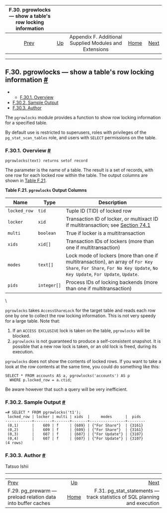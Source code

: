 <!--?xml version="1.0" encoding="UTF-8" standalone="no"?-->

|               F.30. pgrowlocks — show a table's row locking information               |                                                                             |                                                        |                                                       |                                                                                                            |
| :-----------------------------------------------------------------------------------: | :-------------------------------------------------------------------------- | :----------------------------------------------------: | ----------------------------------------------------: | ---------------------------------------------------------------------------------------------------------: |
| [Prev](pgprewarm.html "F.29. pg_prewarm — preload relation data into buffer caches")  | [Up](contrib.html "Appendix F. Additional Supplied Modules and Extensions") | Appendix F. Additional Supplied Modules and Extensions | [Home](index.html "PostgreSQL 17devel Documentation") |  [Next](pgstatstatements.html "F.31. pg_stat_statements — track statistics of SQL planning and execution") |

***

## F.30. pgrowlocks — show a table's row locking information [#](#PGROWLOCKS)

  * *   [F.30.1. Overview](pgrowlocks.html#PGROWLOCKS-OVERVIEW)
* [F.30.2. Sample Output](pgrowlocks.html#PGROWLOCKS-SAMPLE-OUTPUT)
* [F.30.3. Author](pgrowlocks.html#PGROWLOCKS-AUTHOR)

The `pgrowlocks` module provides a function to show row locking information for a specified table.

By default use is restricted to superusers, roles with privileges of the `pg_stat_scan_tables` role, and users with `SELECT` permissions on the table.

### F.30.1. Overview [#](#PGROWLOCKS-OVERVIEW)

    pgrowlocks(text) returns setof record

The parameter is the name of a table. The result is a set of records, with one row for each locked row within the table. The output columns are shown in [Table F.21](pgrowlocks.html#PGROWLOCKS-COLUMNS "Table F.21. pgrowlocks Output Columns").

**Table F.21. `pgrowlocks` Output Columns**

| Name         | Type        | Description                                                                                                                                                       |
| ------------ | ----------- | ----------------------------------------------------------------------------------------------------------------------------------------------------------------- |
| `locked_row` | `tid`       | Tuple ID (TID) of locked row                                                                                                                                      |
| `locker`     | `xid`       | Transaction ID of locker, or multixact ID if multitransaction; see [Section 74.1](transaction-id.html "74.1. Transactions and Identifiers")                       |
| `multi`      | `boolean`   | True if locker is a multitransaction                                                                                                                              |
| `xids`       | `xid[]`     | Transaction IDs of lockers (more than one if multitransaction)                                                                                                    |
| `modes`      | `text[]`    | Lock mode of lockers (more than one if multitransaction), an array of `For Key Share`, `For Share`, `For No Key Update`, `No Key Update`, `For Update`, `Update`. |
| `pids`       | `integer[]` | Process IDs of locking backends (more than one if multitransaction)                                                                                               |

\

`pgrowlocks` takes `AccessShareLock` for the target table and reads each row one by one to collect the row locking information. This is not very speedy for a large table. Note that:

1. If an `ACCESS EXCLUSIVE` lock is taken on the table, `pgrowlocks` will be blocked.
2. `pgrowlocks` is not guaranteed to produce a self-consistent snapshot. It is possible that a new row lock is taken, or an old lock is freed, during its execution.

`pgrowlocks` does not show the contents of locked rows. If you want to take a look at the row contents at the same time, you could do something like this:

    SELECT * FROM accounts AS a, pgrowlocks('accounts') AS p
      WHERE p.locked_row = a.ctid;

Be aware however that such a query will be very inefficient.

### F.30.2. Sample Output [#](#PGROWLOCKS-SAMPLE-OUTPUT)

    =# SELECT * FROM pgrowlocks('t1');
     locked_row | locker | multi | xids  |     modes      |  pids
    ------------+--------+-------+-------+----------------+--------
     (0,1)      |    609 | f     | {609} | {"For Share"}  | {3161}
     (0,2)      |    609 | f     | {609} | {"For Share"}  | {3161}
     (0,3)      |    607 | f     | {607} | {"For Update"} | {3107}
     (0,4)      |    607 | f     | {607} | {"For Update"} | {3107}
    (4 rows)

### F.30.3. Author [#](#PGROWLOCKS-AUTHOR)

Tatsuo Ishii

***

|                                                                                       |                                                                             |                                                                                                            |
| :------------------------------------------------------------------------------------ | :-------------------------------------------------------------------------: | ---------------------------------------------------------------------------------------------------------: |
| [Prev](pgprewarm.html "F.29. pg_prewarm — preload relation data into buffer caches")  | [Up](contrib.html "Appendix F. Additional Supplied Modules and Extensions") |  [Next](pgstatstatements.html "F.31. pg_stat_statements — track statistics of SQL planning and execution") |
| F.29. pg\_prewarm — preload relation data into buffer caches                          |            [Home](index.html "PostgreSQL 17devel Documentation")            |                                F.31. pg\_stat\_statements — track statistics of SQL planning and execution |
